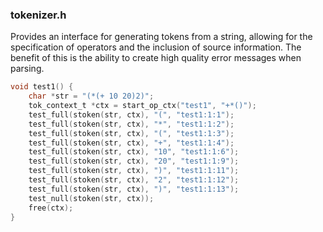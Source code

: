 ### tokenizer.h

Provides an interface for generating tokens from a string, allowing for the specification
of operators and the inclusion of source information. The benefit of this is the ability to create high quality error messages when parsing.

``` C
void test1() {
	char *str = "(*(+ 10 20)2)";	
	tok_context_t *ctx = start_op_ctx("test1", "+*()");
	test_full(stoken(str, ctx), "(", "test1:1:1");
	test_full(stoken(str, ctx), "*", "test1:1:2");
	test_full(stoken(str, ctx), "(", "test1:1:3");
	test_full(stoken(str, ctx), "+", "test1:1:4");
	test_full(stoken(str, ctx), "10", "test1:1:6");
	test_full(stoken(str, ctx), "20", "test1:1:9");
	test_full(stoken(str, ctx), ")", "test1:1:11");
	test_full(stoken(str, ctx), "2", "test1:1:12");
	test_full(stoken(str, ctx), ")", "test1:1:13");
	test_null(stoken(str, ctx));
	free(ctx);
}
```
